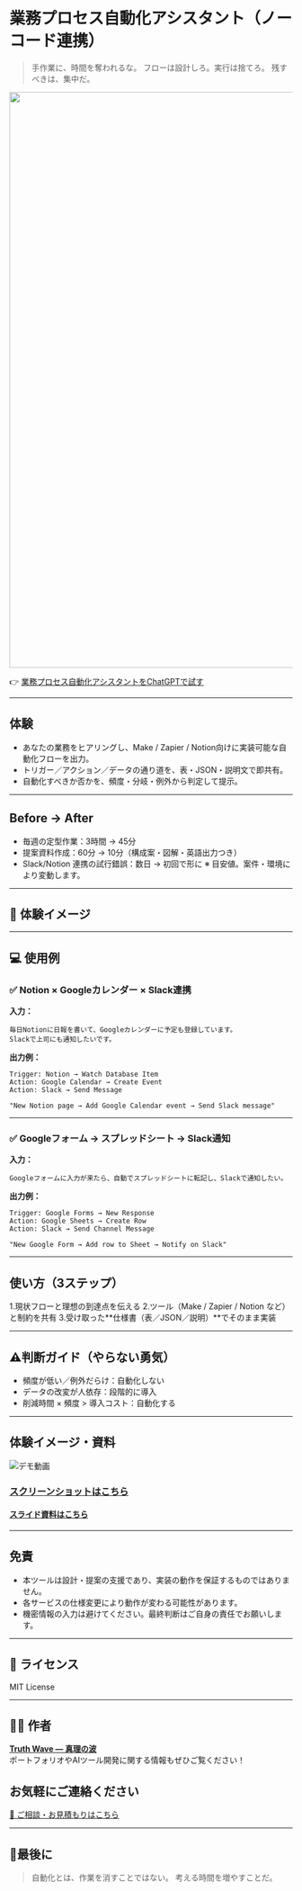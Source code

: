 # 業務プロセス自動化アシスタント（ノーコード連携）

> 手作業に、時間を奪われるな。
> フローは設計しろ。実行は捨てろ。
> 残すべきは、集中だ。

<p align="center">
<img width="1536" height="1024" alt="段落テキスト" src="https://github.com/user-attachments/assets/be6ea26e-417b-414f-8676-393183c45109" />
</p>

👉 [業務プロセス自動化アシスタントをChatGPTで試す](https://chatgpt.com/g/g-686cbee5caec819198409bcf683f72f9-ye-wu-hurosesuzi-dong-hua-asisutanto-nokotolian-xi)

---

## 体験
- あなたの業務をヒアリングし、Make / Zapier / Notion向けに実装可能な自動化フローを出力。
- トリガー／アクション／データの通り道を、表・JSON・説明文で即共有。
- 自動化すべきか否かを、頻度・分岐・例外から判定して提示。

---

## Before → After

- 毎週の定型作業：3時間 → 45分
- 提案資料作成：60分 → 10分（構成案・図解・英語出力つき）
- Slack/Notion 連携の試行錯誤：数日 → 初回で形に
※ 目安値。案件・環境により変動します。

---

## 📸 **体験イメージ**


---

## 💻 使用例 

### ✅ Notion × Googleカレンダー × Slack連携

**入力：**

```
毎日Notionに日報を書いて、Googleカレンダーに予定も登録しています。
Slackで上司にも通知したいです。
```

**出力例：**

```
Trigger: Notion → Watch Database Item
Action: Google Calendar → Create Event
Action: Slack → Send Message

"New Notion page → Add Google Calendar event → Send Slack message"
```

---

### ✅ Googleフォーム → スプレッドシート → Slack通知

**入力：**

```
Googleフォームに入力が来たら、自動でスプレッドシートに転記し、Slackで通知したい。
```

**出力例：**

```
Trigger: Google Forms → New Response
Action: Google Sheets → Create Row
Action: Slack → Send Channel Message

"New Google Form → Add row to Sheet → Notify on Slack"
```

---

## 使い方（3ステップ）
1.現状フローと理想の到達点を伝える
2.ツール（Make / Zapier / Notion など）と制約を共有
3.受け取った**仕様書（表／JSON／説明）**でそのまま実装

---

## ⚠️判断ガイド（やらない勇気）

- 頻度が低い／例外だらけ：自動化しない
- データの改変が人依存：段階的に導入
- 削減時間 × 頻度 > 導入コスト：自動化する

---

## 体験イメージ・資料
![デモ動画](https://github.com/TomoProgrammingDayori/-No-Code-Workflow-Automation-Assistant/blob/main/%E8%B3%87%E6%96%99/%E3%83%87%E3%83%A2%E5%8B%95%E7%94%BB.gif)

### [スクリーンショットはこちら](https://github.com/truthwave/-No-Code-Workflow-Automation-Assistant/tree/main/%E8%B3%87%E6%96%99/%E3%82%B9%E3%82%AF%E3%83%AA%E3%83%BC%E3%83%B3%E3%82%B7%E3%83%A7%E3%83%83%E3%83%88)

#### [スライド資料はこちら](https://github.com/truthwave/-No-Code-Workflow-Automation-Assistant/tree/main/%E8%B3%87%E6%96%99/%E6%A5%AD%E5%8B%99%E3%83%97%E3%83%AD%E3%82%BB%E3%82%B9%E8%87%AA%E5%8B%95%E5%8C%96GPTs%20%E3%82%B9%E3%83%A9%E3%82%A4%E3%83%89)

---

## 免責
- 本ツールは設計・提案の支援であり、実装の動作を保証するものではありません。
- 各サービスの仕様変更により動作が変わる可能性があります。
- 機密情報の入力は避けてください。最終判断はご自身の責任でお願いします。

---

## 📄 ライセンス

MIT License

---

## 🧑‍💻 作者

**[Truth Wave ― 真理の波](https://github.com/truthwave)**  
ポートフォリオやAIツール開発に関する情報もぜひご覧ください！

## お気軽にご連絡ください
[📩 ご相談・お見積もりはこちら](mailto:realmadrid71214591@gmail.com)

---

## 🏁最後に

> 自動化とは、作業を消すことではない。
> 考える時間を増やすことだ。
